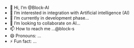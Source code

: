 - 👋 Hi, I’m @Block-AI
- 👀 I’m interested in integration with Artificial intelligence (AI)
- 🌱 I’m currently in development phase...
- 💞️ I’m looking to collaborate on AI...
- 📫 How to reach me ...@block-s
- 😄 Pronouns: ...
- ⚡ Fun fact: ...

<!---
Kabeer024/Block-AI is a ✨ special ✨ repository because its `README.md` (this file) appears on your GitHub profile.
You can click the Preview link to take a look at your changes.
--->
